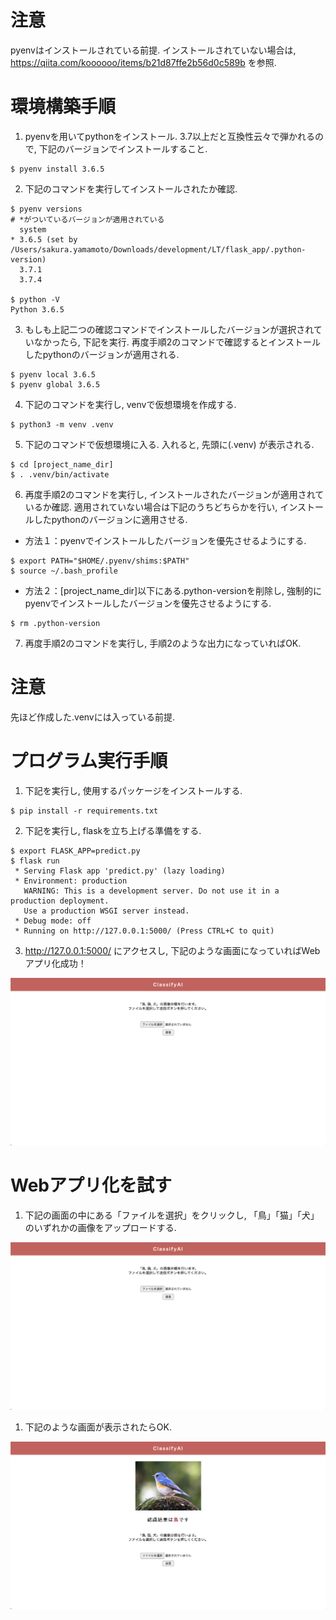 # 注意
pyenvはインストールされている前提. 
インストールされていない場合は, https://qiita.com/koooooo/items/b21d87ffe2b56d0c589b を参照.

# 環境構築手順
1. pyenvを用いてpythonをインストール. 3.7以上だと互換性云々で弾かれるので, 下記のバージョンでインストールすること.
```
$ pyenv install 3.6.5
```

2. 下記のコマンドを実行してインストールされたか確認.
```
$ pyenv versions
# *がついているバージョンが適用されている
  system
* 3.6.5 (set by /Users/sakura.yamamoto/Downloads/development/LT/flask_app/.python-version)
  3.7.1
  3.7.4

$ python -V
Python 3.6.5
```

3. もしも上記二つの確認コマンドでインストールしたバージョンが選択されていなかったら, 下記を実行. 再度手順2のコマンドで確認するとインストールしたpythonのバージョンが適用される.
```
$ pyenv local 3.6.5
$ pyenv global 3.6.5
```

4. 下記のコマンドを実行し, venvで仮想環境を作成する. 
```
$ python3 -m venv .venv
```

5. 下記のコマンドで仮想環境に入る. 入れると, 先頭に(.venv) が表示される. 
```
$ cd [project_name_dir]
$ . .venv/bin/activate
```

6. 再度手順2のコマンドを実行し, インストールされたバージョンが適用されているか確認. 適用されていない場合は下記のうちどちらかを行い, インストールしたpythonのバージョンに適用させる. 

- 方法１：pyenvでインストールしたバージョンを優先させるようにする.
```
$ export PATH="$HOME/.pyenv/shims:$PATH"
$ source ~/.bash_profile
```

- 方法２：[project_name_dir]以下にある.python-versionを削除し, 強制的にpyenvでインストールしたバージョンを優先させるようにする.
```
$ rm .python-version
```

7. 再度手順2のコマンドを実行し, 手順2のような出力になっていればOK.

# 注意
先ほど作成した.venvには入っている前提. 

# プログラム実行手順
1. 下記を実行し, 使用するパッケージをインストールする. 
```
$ pip install -r requirements.txt
```

2. 下記を実行し, flaskを立ち上げる準備をする. 
```
$ export FLASK_APP=predict.py
$ flask run
 * Serving Flask app 'predict.py' (lazy loading)
 * Environment: production
   WARNING: This is a development server. Do not use it in a production deployment.
   Use a production WSGI server instead.
 * Debug mode: off
 * Running on http://127.0.0.1:5000/ (Press CTRL+C to quit)
```

3. http://127.0.0.1:5000/ にアクセスし, 下記のような画面になっていればWebアプリ化成功！
<img src='./src/access_img.png'>


# Webアプリ化を試す
1. 下記の画面の中にある「ファイルを選択」をクリックし, 「鳥」「猫」「犬」のいずれかの画像をアップロードする. 
<img src='./src/access_img.png'> 

1. 下記のような画面が表示されたらOK. 
<img src='./src/test_result.png'>
